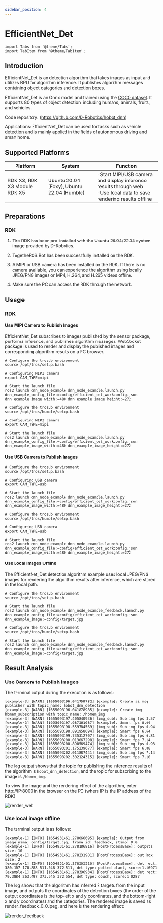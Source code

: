 ```yaml
---
sidebar_position: 4
---
```

# EfficientNet_Det

```mdx-code-block
import Tabs from '@theme/Tabs';
import TabItem from '@theme/TabItem';
```

## Introduction

EfficientNet_Det is an detection algorithm that takes images as input and utilizes BPU for algorithm inference. It publishes algorithm messages containing object categories and detection boxes.

EfficientNet_Det is an Onnx model and trained using the [COCO dataset](http://cocodataset.org/). It supports 80 types of object detection, including humans, animals, fruits, and vehicles.

Code repository:  (https://github.com/D-Robotics/hobot_dnn)

Applications: EfficientNet_Det can be used for tasks such as vehicle detection and is mainly applied in the fields of autonomous driving and smart home.

## Supported Platforms

| Platform               | System | Function                                        |
| ---------------------- | ---------------- | ------------------------------------------------------------ |
| RDK X3, RDK X3 Module, RDK X5  | Ubuntu 20.04 (Foxy), Ubuntu 22.04 (Humble)     | · Start MIPI/USB camera and display inference results through web<br/>· Use local data to save rendering results offline |

## Preparations

### RDK

1. The RDK has been pre-installed with the  Ubuntu 20.04/22.04 system image provided by D-Robotics.

2. TogetheROS.Bot has been successfully installed on the RDK.

3. A MIPI or USB camera has been installed on the RDK. If there is no camera available, you can experience the algorithm using locally JPEG/PNG images or MP4, H.264, and H.265 videos offline.

4. Make sure the PC can access the RDK through the network.

## Usage

### RDK

#### Use MIPI Camera to Publish Images

EfficientNet_Det subscribes to images published by the sensor package, performs inference, and publishes algorithm messages. WebSocket package is used to render and display the published images and corresponding algorithm results on a PC browser.

<Tabs groupId="tros-distro">
<TabItem value="foxy" label="Foxy">

```shell
# Configure the tros.b environment
source /opt/tros/setup.bash

# Configuring MIPI camera
export CAM_TYPE=mipi

# Start the launch file
ros2 launch dnn_node_example dnn_node_example.launch.py dnn_example_config_file:=config/efficient_det_workconfig.json dnn_example_image_width:=480 dnn_example_image_height:=272
```

</TabItem>

<TabItem value="humble" label="Humble">

```shell
# Configure the tros.b environment
source /opt/tros/humble/setup.bash

# Configuring MIPI camera
export CAM_TYPE=mipi

# Start the launch file
ros2 launch dnn_node_example dnn_node_example.launch.py dnn_example_config_file:=config/efficient_det_workconfig.json dnn_example_image_width:=480 dnn_example_image_height:=272
```

</TabItem>

</Tabs>

#### Use USB Camera to Publish Images

<Tabs groupId="tros-distro">
<TabItem value="foxy" label="Foxy">

```shell
# Configure the tros.b environment
source /opt/tros/setup.bash

# Configuring USB camera
export CAM_TYPE=usb

# Start the launch file
ros2 launch dnn_node_example dnn_node_example.launch.py dnn_example_config_file:=config/efficient_det_workconfig.json dnn_example_image_width:=480 dnn_example_image_height:=272
```

</TabItem>

<TabItem value="humble" label="Humble">

```shell
# Configure the tros.b environment
source /opt/tros/humble/setup.bash

# Configuring USB camera
export CAM_TYPE=usb

# Start the launch file
ros2 launch dnn_node_example dnn_node_example.launch.py dnn_example_config_file:=config/efficient_det_workconfig.json dnn_example_image_width:=480 dnn_example_image_height:=272
```

</TabItem>

</Tabs>

#### Use Local Images Offline

The EfficientNet_Det detection algorithm example uses local JPEG/PNG images for rendering the algorithm results after inference, which are stored in the local path.

<Tabs groupId="tros-distro">
<TabItem value="foxy" label="Foxy">

```shell
# Configure the tros.b environment
source /opt/tros/setup.bash

# Start the launch file
ros2 launch dnn_node_example dnn_node_example_feedback.launch.py dnn_example_config_file:=config/efficient_det_workconfig.json dnn_example_image:=config/target.jpg
```

</TabItem>

<TabItem value="humble" label="Humble">

```shell
# Configure the tros.b environment
source /opt/tros/humble/setup.bash

# Start the launch file
ros2 launch dnn_node_example dnn_node_example_feedback.launch.py dnn_example_config_file:=config/efficient_det_workconfig.json dnn_example_image:=config/target.jpg
```

</TabItem>

</Tabs>

## Result Analysis

### Use Camera to Publish Images 

The terminal output during the execution is as follows:

```shell
[example-3] [WARN] [1655093196.041759782] [example]: Create ai msg publisher with topic_name: hobot_dnn_detection
[example-3] [WARN] [1655093196.041878985] [example]: Create img hbmem_subscription with topic_name: /hbmem_img
[example-3] [WARN] [1655093197.405840936] [img_sub]: Sub img fps 8.57
[example-3] [WARN] [1655093197.687361687] [example]: Smart fps 8.04
[example-3] [WARN] [1655093198.559784569] [img_sub]: Sub img fps 6.94
[example-3] [WARN] [1655093198.891958094] [example]: Smart fps 6.64
[example-3] [WARN] [1655093199.735312707] [img_sub]: Sub img fps 6.81
[example-3] [WARN] [1655093200.013067298] [example]: Smart fps 7.14
[example-3] [WARN] [1655093200.890569474] [img_sub]: Sub img fps 6.93
[example-3] [WARN] [1655093201.175239677] [example]: Smart fps 6.88
[example-3] [WARN] [1655093202.011887441] [img_sub]: Sub img fps 7.14
[example-3] [WARN] [1655093202.302124315] [example]: Smart fps 7.10
```

The log output shows that the topic for publishing the inference results of the algorithm is `hobot_dnn_detection`, and the topic for subscribing to the image is `/hbmem_img`.

To view the image and the rendering effect of the algorithm, enter http://IP:8000 in the browser on the PC (where IP is the IP address of the RDK):

![render_web](/../static/img/05_Robot_development/03_boxs/detection/image/box_basic/efficient_det_render_web.jpeg)

### Use local image offline

The terminal output is as follows:

```shell
[example-1] [INFO] [1654931461.278066695] [example]: Output from image_name: config/target.jpg, frame_id: feedback, stamp: 0.0
[example-1] [INFO] [1654931461.278186816] [PostProcessBase]: outputs size: 10
[example-1] [INFO] [1654931461.278231981] [PostProcessBase]: out box size: 2
[example-1] [INFO] [1654931461.278303520] [PostProcessBase]: det rect: 380.107 170.888 511.048 372.511, det type: potted plant, score:1.16971
[example-1] [INFO] [1654931461.278396934] [PostProcessBase]: det rect: 79.3884 263.497 373.645 372.554, det type: couch, score:1.0287
```

The log shows that the algorithm has inferred 2 targets from the input image, and outputs the coordinates of the detection boxes (the order of the output coordinates is the top-left x and y coordinates, and the bottom-right x and y coordinates) and the categories. The rendered image is saved as render_feedback_0_0.jpeg, and here is the rendering effect:

![render_feedback](/../static/img/05_Robot_development/03_boxs/detection/image/box_basic/efficient_det_render_feedback.jpeg)